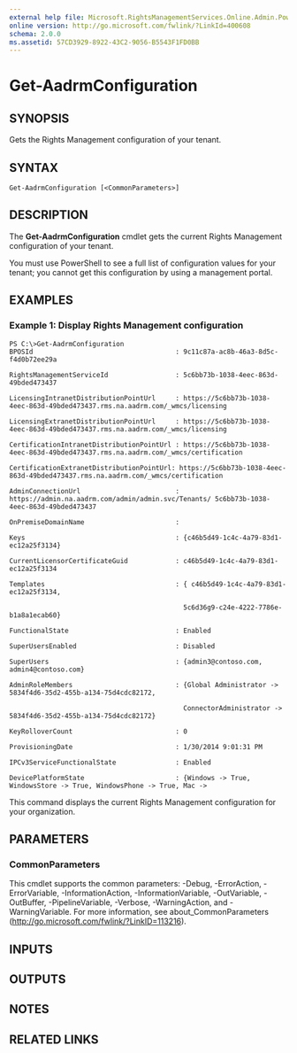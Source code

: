 ```yaml
---
external help file: Microsoft.RightsManagementServices.Online.Admin.PowerShell.dll-Help.xml
online version: http://go.microsoft.com/fwlink/?LinkId=400608
schema: 2.0.0
ms.assetid: 57CD3929-8922-43C2-9056-B5543F1FD0BB
---
```


# Get-AadrmConfiguration

## SYNOPSIS
Gets the Rights Management configuration of your tenant.

## SYNTAX

```
Get-AadrmConfiguration [<CommonParameters>]
```

## DESCRIPTION
The **Get-AadrmConfiguration** cmdlet gets the current Rights Management configuration of your tenant.

You must use PowerShell to see a full list of configuration values for your tenant; you cannot get this configuration by using a management portal.

## EXAMPLES

### Example 1: Display Rights Management  configuration
```
PS C:\>Get-AadrmConfiguration
BPOSId                                    : 9c11c87a-ac8b-46a3-8d5c-f4d0b72ee29a

RightsManagementServiceId                 : 5c6bb73b-1038-4eec-863d-49bded473437

LicensingIntranetDistributionPointUrl     : https://5c6bb73b-1038-4eec-863d-49bded473437.rms.na.aadrm.com/_wmcs/licensing

LicensingExtranetDistributionPointUrl     : https://5c6bb73b-1038-4eec-863d-49bded473437.rms.na.aadrm.com/_wmcs/licensing

CertificationIntranetDistributionPointUrl : https://5c6bb73b-1038-4eec-863d-49bded473437.rms.na.aadrm.com/_wmcs/certification

CertificationExtranetDistributionPointUrl: https://5c6bb73b-1038-4eec-863d-49bded473437.rms.na.aadrm.com/_wmcs/certification

AdminConnectionUrl                        : https://admin.na.aadrm.com/admin/admin.svc/Tenants/ 5c6bb73b-1038-4eec-863d-49bded473437

OnPremiseDomainName                       :

Keys                                      : {c46b5d49-1c4c-4a79-83d1-ec12a25f3134}

CurrentLicensorCertificateGuid            : c46b5d49-1c4c-4a79-83d1-ec12a25f3134

Templates                                 : { c46b5d49-1c4c-4a79-83d1-ec12a25f3134,

                                            5c6d36g9-c24e-4222-7786e-b1a8a1ecab60}

FunctionalState                           : Enabled

SuperUsersEnabled                         : Disabled

SuperUsers                                : {admin3@contoso.com, admin4@contoso.com}

AdminRoleMembers                          : {Global Administrator -> 5834f4d6-35d2-455b-a134-75d4cdc82172,

                                            ConnectorAdministrator -> 5834f4d6-35d2-455b-a134-75d4cdc82172}

KeyRolloverCount                          : 0

ProvisioningDate                          : 1/30/2014 9:01:31 PM

IPCv3ServiceFunctionalState               : Enabled

DevicePlatformState                       : {Windows -> True, WindowsStore -> True, WindowsPhone -> True, Mac ->
```

This command displays the current Rights Management configuration for your organization.

## PARAMETERS

### CommonParameters
This cmdlet supports the common parameters: -Debug, -ErrorAction, -ErrorVariable, -InformationAction, -InformationVariable, -OutVariable, -OutBuffer, -PipelineVariable, -Verbose, -WarningAction, and -WarningVariable. For more information, see about_CommonParameters (http://go.microsoft.com/fwlink/?LinkID=113216).

## INPUTS

## OUTPUTS

## NOTES

## RELATED LINKS
